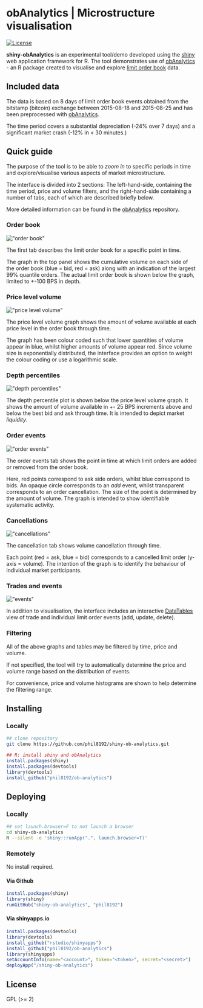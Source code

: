 # obAnalytics | Microstructure visualisation
[![License](http://img.shields.io/badge/license-GPL%20%28%3E=%202%29-brightgreen.svg?style=flat)](http://www.gnu.org/licenses/gpl-2.0.html)

__shiny-obAnalytics__ is an experimental tool/demo developed using the 
[shiny](https://github.com/rstudio/shiny) web application framework for R.
The tool demonstrates use of 
[obAnalytics](https://github.com/phil8192/ob-analytics) - an R package created 
to visualise and explore 
[limit order book](http://parasec.net/transmission/order-book-visualisation/) 
data. 


## Included data
The data is based on 8 days of limit order book events obtained from the 
bitstamp (bitcoin) exchange between 2015-08-18 and 2015-08-25 and has been 
preprocessed with [obAnalytics](https://github.com/phil8192/ob-analytics). 

The time period covers a substantial depreciation (-24% over 7 days) and a 
significant market crash (-12% in < 30 minutes.) 


## Quick guide

The purpose of the tool is to be able to _zoom in_ to specific periods in time
and explore/visualise various aspects of market microstructure. 

The interface is divided into 2 sections: The left-hand-side, containing the 
time period, price and volume filters, and the right-hand-side containing a 
number of tabs, each of which are described briefly below. 

More detailed information can be found in the 
[obAnalytics](https://github.com/phil8192/ob-analytics) repository.

### Order book
!["order book"](https://raw.githubusercontent.com/phil8192/shiny-ob-analytics/master/screens/order-book.png "order book")

The first tab describes the limit order book for a specific point in time. 

The graph in the top panel shows the cumulative volume on each side of the order 
book (blue = bid, red = ask) along with an indication of the largest 99% 
quantile orders. The actual limit order book is shown below the graph, limited
to +-100 BPS in depth.

### Price level volume
!["price level volume"](https://raw.githubusercontent.com/phil8192/shiny-ob-analytics/master/screens/price-level-volume.png "price level volume") 

The price level volume graph shows the amount of volume available at each price
level in the order book through time. 

The graph has been colour coded such that lower quantities of volume appear in 
blue, whilst higher amounts of volume appear red. Since volume size is 
exponentially distributed, the interface provides an option to weight the colour 
coding or use a logarithmic scale.

### Depth percentiles
!["depth percentiles"](https://raw.githubusercontent.com/phil8192/shiny-ob-analytics/master/screens/depth-percentiles.png "depth percentiles")

The depth percentile plot is shown below the price level volume graph. It shows
the amount of volume available in +- 25 BPS increments above and below the best
bid and ask through time. It is intended to depict market _liquidity_.

### Order events
!["order events"](https://raw.githubusercontent.com/phil8192/shiny-ob-analytics/master/screens/order-events.png "order events")

The order events tab shows the point in time at which limit orders are added or
removed from the order book. 

Here, red points correspond to ask side orders, whilst blue correspond to bids. 
An opaque circle corresponds to an _add_ event, whilst transparent corresponds 
to an order cancellation. The size of the point is determined by the amount of 
volume. The graph is intended to show identifiable systematic activity.

### Cancellations
!["cancellations"](https://raw.githubusercontent.com/phil8192/shiny-ob-analytics/master/screens/cancellations.png "cancellations")

The cancellation tab shows volume cancellation through time. 

Each point (red = ask, blue = bid) corresponds to a cancelled limit order 
(y-axis = volume). The intention of the graph is to identify the behaviour of 
individual market participants.

### Trades and events
!["events"](https://raw.githubusercontent.com/phil8192/shiny-ob-analytics/master/screens/events.png "events")

In addition to visualisation, the interface includes an interactive 
[DataTables](https://github.com/DataTables/DataTables) view of trade and 
individual limit order events (add, update, delete). 

### Filtering

All of the above graphs and tables may be filtered by time, price and volume. 

If not specified, the tool will try to automatically determine the price and 
volume range based on the distribution of events. 

For convenience, price and volume histograms are shown to help determine the 
filtering range.


## Installing

### Locally

```bash
## clone repository
git clone https://github.com/phil8192/shiny-ob-analytics.git
```

```R
## R: install shiny and obAnalytics
install.packages(shiny)
install.packages(devtools)
library(devtools)
install_github("phil8192/ob-analytics")
```


## Deploying

### Locally

```bash
## set launch.browser=F to not launch a browser
cd shiny-ob-analytics
R --silent -e 'shiny::runApp(".", launch.browser=T)'
```

### Remotely
No install required.

#### Via Github

```R
install.packages(shiny)
library(shiny)
runGitHub("shiny-ob-analytics", "phil8192")
```

#### Via shinyapps.io

```R
install.packages(devtools)
library(devtools)
install_github("rstudio/shinyapps")
install_github("phil8192/ob-analytics")
library(shinyapps)
setAccountInfo(name="<account>", token="<token>", secret="<secret>")
deployApp("/shiny-ob-analytics")
```


## License

GPL (>= 2)

